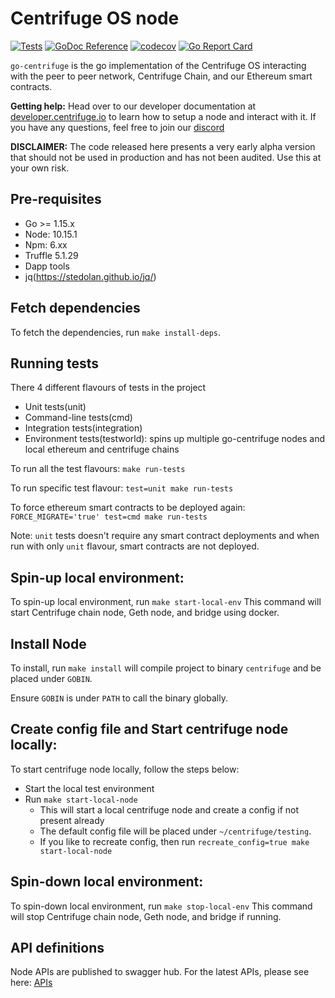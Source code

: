 # Centrifuge OS node 

[![Tests](https://github.com/centrifuge/go-centrifuge/actions/workflows/tests.yml/badge.svg?branch=develop)](https://github.com/centrifuge/go-centrifuge/actions/workflows/tests.yml)
[![GoDoc Reference](https://godoc.org/github.com/centrifuge/go-centrifuge?status.svg)](https://godoc.org/github.com/centrifuge/go-centrifuge)
[![codecov](https://codecov.io/gh/centrifuge/go-centrifuge/branch/develop/graph/badge.svg)](https://codecov.io/gh/centrifuge/go-centrifuge)
[![Go Report Card](https://goreportcard.com/badge/github.com/centrifuge/go-centrifuge)](https://goreportcard.com/report/github.com/centrifuge/go-centrifuge)

`go-centrifuge` is the go implementation of the Centrifuge OS interacting with the peer to peer network, Centrifuge Chain, and our Ethereum smart contracts. 

**Getting help:** Head over to our developer documentation at [developer.centrifuge.io](http://developer.centrifuge.io) to learn how to setup a node and interact with it. If you have any questions, feel free to join our [discord](https://centrifuge.io/discord) 

**DISCLAIMER:** The code released here presents a very early alpha version that should not be used in production and has not been audited. Use this at your own risk.

## Pre-requisites
- Go >= 1.15.x
- Node: 10.15.1
- Npm: 6.xx
- Truffle 5.1.29
- Dapp tools
- jq(https://stedolan.github.io/jq/)

## Fetch dependencies
To fetch the dependencies, run `make install-deps`.

## Running tests
There 4 different flavours of tests in the project
- Unit tests(unit)
- Command-line tests(cmd)
- Integration tests(integration)
- Environment tests(testworld): spins up multiple go-centrifuge nodes and local ethereum and centrifuge chains

To run all the test flavours: `make run-tests`

To run specific test flavour: `test=unit make run-tests`

To force ethereum smart contracts to be deployed again: `FORCE_MIGRATE='true' test=cmd make run-tests`

Note: `unit` tests doesn't require any smart contract deployments and when run with only `unit` flavour, smart contracts are not deployed.

## Spin-up local environment:
To spin-up local environment, run `make start-local-env`
This command will start Centrifuge chain node, Geth node, and bridge using docker.

## Install Node
To install, run `make install` will compile project to binary `centrifuge` and be placed under `GOBIN`.

Ensure `GOBIN` is under `PATH` to call the binary globally.

## Create config file and Start centrifuge node locally:
To start centrifuge node locally, follow the steps below:
- Start the local test environment
- Run `make start-local-node`
  - This will start a local centrifuge node and create a config if not present already
  - The default config file will be placed under `~/centrifuge/testing`.
  - If you like to recreate config, then run `recreate_config=true make start-local-node`
  
## Spin-down local environment:
To spin-down local environment, run `make stop-local-env`
This command will stop Centrifuge chain node, Geth node, and bridge if running.

## API definitions
Node APIs are published to swagger hub. 
For the latest APIs, please see here: [APIs](https://app.swaggerhub.com/apis/centrifuge.io/cent-node/)

